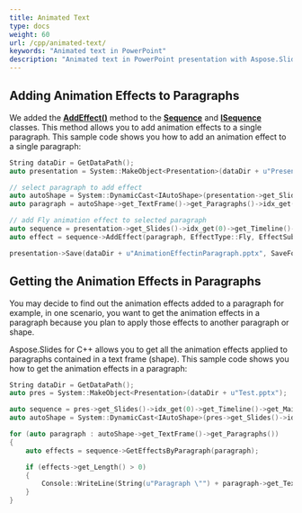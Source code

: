 ```yaml
---
title: Animated Text
type: docs
weight: 60
url: /cpp/animated-text/
keywords: "Animated text in PowerPoint"
description: "Animated text in PowerPoint presentation with Aspose.Slides"
---
```


## Adding Animation Effects to Paragraphs

We added the [**AddEffect()**](https://reference.aspose.com/slides/cpp/class/aspose.slides.animation.sequence#a255eb5aaf90861b01980047bc06ead4f) method to the [**Sequence**](https://reference.aspose.com/slides/cpp/class/aspose.slides.animation.sequence) and [**ISequence**](https://reference.aspose.com/slides/cpp/class/aspose.slides.animation.i_sequence) classes. This method allows you to add animation effects to a single paragraph. This sample code shows you how to add an animation effect to a single paragraph:

``` cpp
String dataDir = GetDataPath();
auto presentation = System::MakeObject<Presentation>(dataDir + u"Presentation1.pptx");

// select paragraph to add effect
auto autoShape = System::DynamicCast<IAutoShape>(presentation->get_Slides()->idx_get(0)->get_Shapes()->idx_get(0));
auto paragraph = autoShape->get_TextFrame()->get_Paragraphs()->idx_get(0);

// add Fly animation effect to selected paragraph
auto sequence = presentation->get_Slides()->idx_get(0)->get_Timeline()->get_MainSequence();
auto effect = sequence->AddEffect(paragraph, EffectType::Fly, EffectSubtype::Left, EffectTriggerType::OnClick);

presentation->Save(dataDir + u"AnimationEffectinParagraph.pptx", SaveFormat::Pptx);
```


## Getting the Animation Effects in Paragraphs

You may decide to find out the animation effects added to a paragraph for example, in one scenario, you want to get the animation effects in a paragraph because you plan to apply those effects to another paragraph or shape.

Aspose.Slides for C++ allows you to get all the animation effects applied to paragraphs contained in a text frame (shape). This sample code shows you how to get the animation effects in a paragraph:

``` cpp
String dataDir = GetDataPath();
auto pres = System::MakeObject<Presentation>(dataDir + u"Test.pptx");

auto sequence = pres->get_Slides()->idx_get(0)->get_Timeline()->get_MainSequence();
auto autoShape = System::DynamicCast<IAutoShape>(pres->get_Slides()->idx_get(0)->get_Shapes()->idx_get(1));

for (auto paragraph : autoShape->get_TextFrame()->get_Paragraphs())
{
	auto effects = sequence->GetEffectsByParagraph(paragraph);

	if (effects->get_Length() > 0)
	{
		Console::WriteLine(String(u"Paragraph \"") + paragraph->get_Text() + u"\" has " + ObjectExt::ToString(effects[0]->get_Type()) + u" effect.");
	}
}
```
